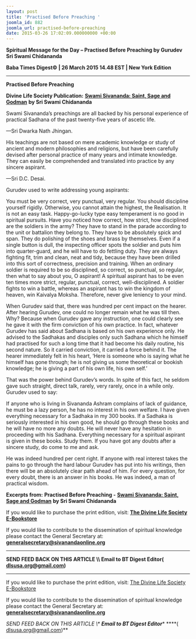 ```yaml
---
layout: post
title: 'Practised Before Preaching '
joomla_id: 882
joomla_url: practised-before-preaching
date: 2015-03-26 17:02:09.000000000 +00:00
---
```

  

















































**Spiritual Message for the Day – Practised Before Preaching by Gurudev Sri Swami Chidananda**

**Baba Times Digest© | 26 March 2015 14.48 EST | New York Edition**



* * *

**Practised Before Preaching**

**Divine Life Society Publication:** [**Swami Sivananda: Saint, Sage and Godman**](http://www.dlshq.org/saints/practicepreach.htm) **by Sri Swami Chidananda**

Swami Sivananda’s preachings are all backed by his personal experience of practical Sadhana of the past twenty-five years of ascetic life.

—Sri Dwarka Nath Jhingan.

His teachings are not based on mere academic knowledge or study of ancient and modern philosophies and religions, but have been carefully devised after personal practice of many years and intimate knowledge. They can easily be comprehended and translated into practice by any sincere aspirant.

—Sri D.C. Desai.

Gurudev used to write addressing young aspirants:

You must be very correct, very punctual, very regular. You should discipline yourself rigidly. Otherwise, you cannot attain the highest, the Realisation. It is not an easy task. Happy-go-lucky type easy temperament is no good in spiritual pursuits. Have you noticed how correct, how strict, how disciplined are the soldiers in the army? They have to stand in the parade according to the unit or battalion they belong to. They have to be absolutely spick and span. They do polishing of the shoes and brass by themselves. Even if a single button is dull, the inspecting officer spots the soldier and puts him into quarter-guard, and he will have to do fettling duty. They are always fighting fit, trim and clean, neat and tidy, because they have been drilled into this sort of correctness, precision and training. When an ordinary soldier is required to be so disciplined, so correct, so punctual, so regular, then what to say about you, O aspirant! A spiritual aspirant has to be even ten times more strict, regular, punctual, correct, well-disciplined. A soldier fights to win a battle, whereas an aspirant has to win the kingdom of heaven, win Kaivalya Moksha. Therefore, never give leniency to your mind.

When Gurudev said that, there was hundred per cent impact on the hearer. After hearing Gurudev, one could no longer remain what he was till then. Why? Because when Gurudev gave any instruction, one could clearly see he gave it with the firm conviction of his own practice. In fact, whatever Gurudev has said about Sadhana is based on his own experience only. He advised to the Sadhakas and disciples only such Sadhana which he himself had practised for such a long time that it had become his daily routine, his second nature. So it carried conviction, it carried a force behind it. The hearer immediately felt in his heart, ‘Here is someone who is saying what he himself has gone through; he is not giving us some theoretical or bookish knowledge; he is giving a part of his own life, his own self.’

That was the power behind Gurudev’s words. In spite of this fact, he seldom gave such straight, direct talk, rarely, very rarely, once in a while only. Gurudev used to say:

If anyone who is living in Sivananda Ashram complains of lack of guidance, he must be a lazy person, he has no interest in his own welfare. I have given everything necessary for a Sadhaka in my 300 books. If a Sadhaka is seriously interested in his own good, he should go through these books and he will have no more any doubts. He will never have any hesitation in proceeding with his Sadhana. Everything necessary for a spiritual aspirant is given in these books. Study them. If you have got any doubts after a sincere study, do come to me and ask.

He was indeed hundred per cent right. If anyone with real interest takes the pains to go through the hard labour Gurudev has put into his writings, then there will be an absolutely clear path ahead of him. For every question, for every doubt, there is an answer in his books. He was indeed, a man of practical wisdom.



**Excerpts from:**  **Practised Before Preaching -** [**Swami Sivananda: Saint, Sage and Godman**](http://www.dlshq.org/saints/practicepreach.htm) **by Sri Swami Chidananda**

If you would like to purchase the print edition, visit: **[The Divine Life Society E-Bookstore](http://www.dlshq.org/download/download.htm)**

If you would like to contribute to the dissemination of spiritual knowledge please contact the General Secretary at: [](mailto:%20%3Cscript%20type=%27text/javascript%27%3E%20%3C%21--%20var%20prefix%20=%20%27ma%27%20+%20%27il%27%20+%20%27to%27;%20var%20path%20=%20%27hr%27%20+%20%27ef%27%20+%20%27=%27;%20var%20addy57016%20=%20%27generalsecretary%27%20+%20%27@%27;%20addy57016%20=%20addy57016%20+%20%27sivanandaonline%27%20+%20%27.%27%20+%20%27org%27;%20document.write%28%27%3Ca%20%27%20+%20path%20+%20%27%5C%27%27%20+%20prefix%20+%20%27:%27%20+%20addy57016%20+%20%27%5C%27%3E%27%29;%20document.write%28addy57016%29;%20document.write%28%27%3C%5C/a%3E%27%29;%20//--%3E%5Cn%20%3C/script%3E%3Cscript%20type=%27text/javascript%27%3E%20%3C%21--%20document.write%28%27%3Cspan%20style=%5C%27display:%20none;%5C%27%3E%27%29;%20//--%3E%20%3C/script%3EThis%20email%20address%20is%20being%20protected%20from%20spambots.%20You%20need%20JavaScript%20enabled%20to%20view%20it.%20%3Cscript%20type=%27text/javascript%27%3E%20%3C%21--%20document.write%28%27%3C/%27%29;%20document.write%28%27span%3E%27%29;%20//--%3E%20%3C/script%3E?subject=Contribution%20to%20Dissemination%20of%20Spiritual%20Knowledge) **generalsecretary@sivanandaonline.org**

****

**SEND FEED BACK ON THIS ARTICLE \\\ Email to BT Digest Editor[](mailto:%20%3Cscript%20type=%27text/javascript%27%3E%20%3C%21--%20var%20prefix%20=%20%27ma%27%20+%20%27il%27%20+%20%27to%27;%20var%20path%20=%20%27hr%27%20+%20%27ef%27%20+%20%27=%27;%20var%20addy72654%20=%20%27dlsusa.org%27%20+%20%27@%27;%20addy72654%20=%20addy72654%20+%20%27gmail%27%20+%20%27.%27%20+%20%27com%27;%20document.write%28%27%3Ca%20%27%20+%20path%20+%20%27%5C%27%27%20+%20prefix%20+%20%27:%27%20+%20addy72654%20+%20%27%5C%27%3E%27%29;%20document.write%28addy72654%29;%20document.write%28%27%3C%5C/a%3E%27%29;%20//--%3E%5Cn%20%3C/script%3E%3Cscript%20type=%27text/javascript%27%3E%20%3C%21--%20document.write%28%27%3Cspan%20style=%5C%27display:%20none;%5C%27%3E%27%29;%20//--%3E%20%3C/script%3EThis%20email%20address%20is%20being%20protected%20from%20spambots.%20You%20need%20JavaScript%20enabled%20to%20view%20it.%20%3Cscript%20type=%27text/javascript%27%3E%20%3C%21--%20document.write%28%27%3C/%27%29;%20document.write%28%27span%3E%27%29;%20//--%3E%20%3C/script%3E?subject=DLS%20Posts)( [dlsusa.org@gmail.com](mailto:dlsusa.org@gmail.com))**



* * *



  

If you would like to purchase the print edition, visit: [The Divine Life Society E-Bookstore](http://www.dlshq.org/download/download.htm)

If you would like to contribute to the dissemination of spiritual knowledge please contact the General Secretary at: **[generalsecretary@sivanandaonline.org](mailto:generalsecretary@sivanandaonline.org)**

**SEND FEED BACK ON THIS ARTICLE \\\**  **Email to BT Digest Editor**** [](mailto:%20%3Cscript%20type=%27text/javascript%27%3E%20%3C%21--%20var%20prefix%20=%20%27ma%27%20+%20%27il%27%20+%20%27to%27;%20var%20path%20=%20%27hr%27%20+%20%27ef%27%20+%20%27=%27;%20var%20addy72654%20=%20%27dlsusa.org%27%20+%20%27@%27;%20addy72654%20=%20addy72654%20+%20%27gmail%27%20+%20%27.%27%20+%20%27com%27;%20document.write%28%27%3Ca%20%27%20+%20path%20+%20%27%5C%27%27%20+%20prefix%20+%20%27:%27%20+%20addy72654%20+%20%27%5C%27%3E%27%29;%20document.write%28addy72654%29;%20document.write%28%27%3C%5C/a%3E%27%29;%20//--%3E%5Cn%20%3C/script%3E%3Cscript%20type=%27text/javascript%27%3E%20%3C%21--%20document.write%28%27%3Cspan%20style=%5C%27display:%20none;%5C%27%3E%27%29;%20//--%3E%20%3C/script%3EThis%20email%20address%20is%20being%20protected%20from%20spambots.%20You%20need%20JavaScript%20enabled%20to%20view%20it.%20%3Cscript%20type=%27text/javascript%27%3E%20%3C%21--%20document.write%28%27%3C/%27%29;%20document.write%28%27span%3E%27%29;%20//--%3E%20%3C/script%3E?subject=DLS%20Posts)****( [dlsusa.org@gmail.com](mailto:dlsusa.org@gmail.com))**  
